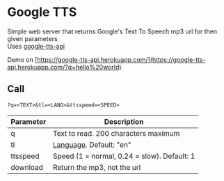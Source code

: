 
# Google TTS

Simple web server that returns Google's Text To Speech mp3 url for then given parameters  
Uses [google-tts-api](https://github.com/zlargon/google-tts)

Demo on [https://google-tts-api.herokuapp.com/](https://google-tts-api.herokuapp.com/?q=hello%20world)

## Call

    ?q=<TEXT>&tl=<LANG>&ttsspeed=<SPEED>

| Parameter | Description
|---        |---
| q         | Text to read. 200 characters maximum
| tl        | [Language](https://cloud.google.com/speech/docs/languages). Default: "en"
| ttsspeed  | Speed (1 = normal, 0.24 = slow). Default: 1
| download  | Return the mp3, not the url